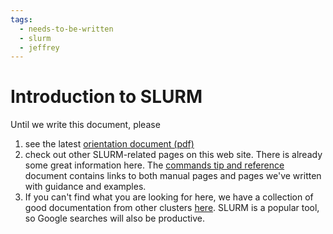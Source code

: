 ```yaml
---
tags:
  - needs-to-be-written
  - slurm
  - jeffrey
---
```


# Introduction to SLURM

Until we write this document, please

1. see the latest [orientation document (pdf)](../orient/images/latest-orient.pdf)
2. check out other SLURM-related pages on this web site. There is already some great information here. The [commands tip and reference](../slurm/slurm-commands-ref.md) document contains links to both manual pages and pages we've written with guidance and examples.
3. If you can't find what you are looking for here, we have a collection of good documentation from other clusters [here](../slurm/user-guide-collection.md). SLURM is a popular tool, so Google searches will also be productive.

